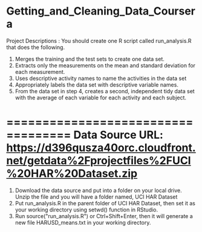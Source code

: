 Getting_and_Cleaning_Data_Coursera
==================================
Project Descriptions : 
 You should create one R script called run_analysis.R that does the following. 

  1. Merges the training and the test sets to create one data set.
  2. Extracts only the measurements on the mean and standard deviation for each measurement. 
  3. Uses descriptive activity names to name the activities in the data set
  4. Appropriately labels the data set with descriptive variable names. 
  5. From the data set in step 4, creates a second, independent tidy data set with the average of each variable for each activity and each subject.

===================================
  Data Source URL: 
https://d396qusza40orc.cloudfront.net/getdata%2Fprojectfiles%2FUCI%20HAR%20Dataset.zip 
===================================
  1. Download the data source and put into a folder on your local drive. Unzip the file and you will have a folder named, UCI HAR Dataset
  2. Put run_analysis.R in the parent folder of UCI HAR Dataset, then set it as your working directory using setwd() function in RStudio.
  3. Run source("run_analysis.R") or Ctrl+Shift+Enter, then it will generate a new file HARUSD_means.txt in your working directory.


